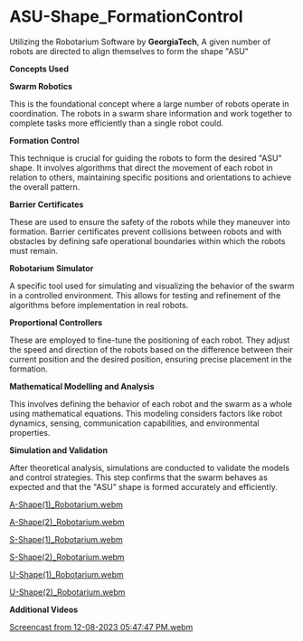 # ASU-Shape_FormationControl
Utilizing the Robotarium Software by **GeorgiaTech**, A given number of robots are directed to align themselves to form the shape "ASU"

**Concepts Used**

**Swarm Robotics**

This is the foundational concept where a large number of robots operate in coordination. The robots in a swarm share information and work together to complete tasks more efficiently than a single robot could.

**Formation Control**

This technique is crucial for guiding the robots to form the desired "ASU" shape. It involves algorithms that direct the movement of each robot in relation to others, maintaining specific positions and orientations to achieve the overall pattern.

**Barrier Certificates**

These are used to ensure the safety of the robots while they maneuver into formation. Barrier certificates prevent collisions between robots and with obstacles by defining safe operational boundaries within which the robots must remain.

**Robotarium Simulator**

A specific tool used for simulating and visualizing the behavior of the swarm in a controlled environment. This allows for testing and refinement of the algorithms before implementation in real robots.

**Proportional Controllers**

These are employed to fine-tune the positioning of each robot. They adjust the speed and direction of the robots based on the difference between their current position and the desired position, ensuring precise placement in the formation.

**Mathematical Modelling and Analysis**

This involves defining the behavior of each robot and the swarm as a whole using mathematical equations. This modeling considers factors like robot dynamics, sensing, communication capabilities, and environmental properties.

**Simulation and Validation**

After theoretical analysis, simulations are conducted to validate the models and control strategies. This step confirms that the swarm behaves as expected and that the "ASU" shape is formed accurately and efficiently.


[A-Shape(1)_Robotarium.webm](https://github.com/SivarajuRanga1002/-ASU-Shape_FormationControl/assets/65248651/010b0a51-966c-4464-82ce-3afc0a196760)


[A-Shape(2)_Robotarium.webm](https://github.com/SivarajuRanga1002/-ASU-Shape_FormationControl/assets/65248651/9336af31-5256-4ff0-8986-6c0b6b0cd477)


[S-Shape(1)_Robotarium.webm](https://github.com/SivarajuRanga1002/-ASU-Shape_FormationControl/assets/65248651/26a77d95-c4b4-4e99-a96f-22732e67e235)


[S-Shape(2)_Robotarium.webm](https://github.com/SivarajuRanga1002/-ASU-Shape_FormationControl/assets/65248651/aff8f5b8-fc0e-42de-a920-db58e09ca566)


[U-Shape(1)_Robotarium.webm](https://github.com/SivarajuRanga1002/-ASU-Shape_FormationControl/assets/65248651/6dbce763-6a5c-4827-9d68-2bf99088e974)


[U-Shape(2)_Robotarium.webm](https://github.com/SivarajuRanga1002/-ASU-Shape_FormationControl/assets/65248651/f18587d3-cfd5-4303-b9fe-1c968be867ec)




**Additional Videos**

[Screencast from 12-08-2023 05:47:47 PM.webm](https://github.com/SivarajuRanga1002/-ASU-Shape_FormationControl/assets/65248651/7eee4ec7-b9bb-4a7b-bf9d-4bc0b52ad4b7)














